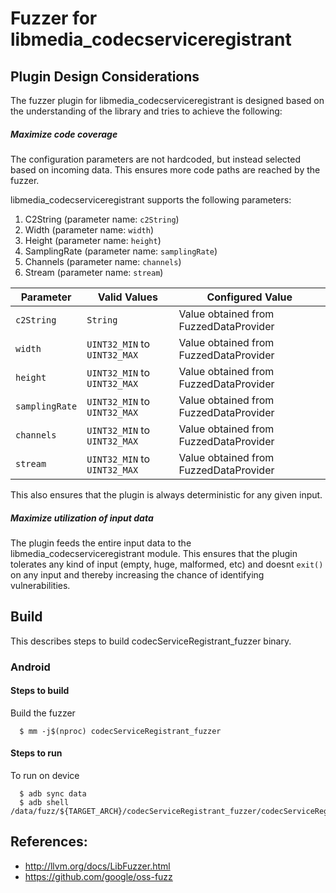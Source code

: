# Fuzzer for libmedia_codecserviceregistrant

## Plugin Design Considerations
The fuzzer plugin for libmedia_codecserviceregistrant is designed based on the understanding of the library and tries to achieve the following:

##### Maximize code coverage
The configuration parameters are not hardcoded, but instead selected based on
incoming data. This ensures more code paths are reached by the fuzzer.

libmedia_codecserviceregistrant supports the following parameters:
1. C2String (parameter name: `c2String`)
2. Width (parameter name: `width`)
3. Height (parameter name: `height`)
4. SamplingRate (parameter name: `samplingRate`)
5. Channels (parameter name: `channels`)
6. Stream (parameter name: `stream`)

| Parameter| Valid Values| Configured Value|
|------------- |-------------| ----- |
| `c2String` |`String` | Value obtained from FuzzedDataProvider|
| `width` |`UINT32_MIN` to `UINT32_MAX` | Value obtained from FuzzedDataProvider|
| `height` |`UINT32_MIN` to `UINT32_MAX` | Value obtained from FuzzedDataProvider|
| `samplingRate` |`UINT32_MIN` to `UINT32_MAX` | Value obtained from FuzzedDataProvider|
| `channels` |`UINT32_MIN` to `UINT32_MAX` | Value obtained from FuzzedDataProvider|
| `stream` |`UINT32_MIN` to `UINT32_MAX` | Value obtained from FuzzedDataProvider|

This also ensures that the plugin is always deterministic for any given input.

##### Maximize utilization of input data
The plugin feeds the entire input data to the libmedia_codecserviceregistrant module.
This ensures that the plugin tolerates any kind of input (empty, huge,
malformed, etc) and doesnt `exit()` on any input and thereby increasing the
chance of identifying vulnerabilities.

## Build

This describes steps to build codecServiceRegistrant_fuzzer binary.

### Android

#### Steps to build
Build the fuzzer
```
  $ mm -j$(nproc) codecServiceRegistrant_fuzzer
```
#### Steps to run

To run on device
```
  $ adb sync data
  $ adb shell /data/fuzz/${TARGET_ARCH}/codecServiceRegistrant_fuzzer/codecServiceRegistrant_fuzzer
```

## References:
 * http://llvm.org/docs/LibFuzzer.html
 * https://github.com/google/oss-fuzz
